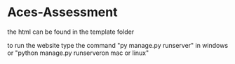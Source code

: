 # Aces-Assessment

the html can be found in the template folder

to run the website type the command "py manage.py runserver" in windows
or "python manage.py runserveron mac or linux"
